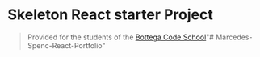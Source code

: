 # Skeleton React starter Project

> Provided for the students of the [Bottega Code School](https://bottega.tech/)"# Marcedes-Spenc-React-Portfolio" 
